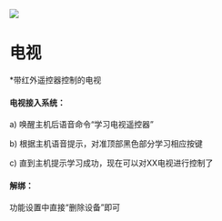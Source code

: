 ![](http://www.cspugoing.com/pcimg/help/TV.png)

# 电视

*带红外遥控器控制的电视

#### 电视接入系统：

a) 唤醒主机后语音命令“学习电视遥控器”

b) 根据主机语音提示，对准顶部黑色部分学习相应按键

c) 直到主机提示学习成功，现在可以对XX电视进行控制了



#### 解绑：

功能设置中直接“删除设备”即可